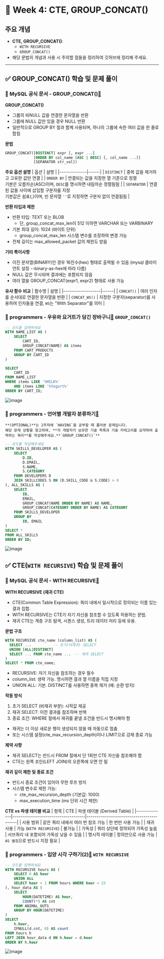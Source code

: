 # **📌 Week 4: CTE, GROUP_CONCAT()**

## **주요 개념**

- **CTE, GROUP_CONCAT()**:
    - `WITH RECURSIVE`
    - `GROUP_CONCAT()`
- 해당 문법의 개념과 사용 시 주의할 점들을 정리하여 깃허브에 정리해 주세요.

---

## **✅ GROUP_CONCAT() 학습 및 문제 풀이**

### 📖 MySQL 공식 문서 - GROUP_CONCAT()[🔗](https://dev.mysql.com/doc/refman/8.0/en/aggregate-functions.html#function_group-concat)

**GROUP_CONCAT()**
- 그룹의 비NULL 값을 연결한 문자열을 반환
- 그룹에 NULL 값만 있을 경우 NULL 반환
- 일반적으로 GROUP BY 절과 함께 사용되며, 하나의 그룹에 속한 여러 값을 한 줄로 합침

**문법**
```sql
GROUP_CONCAT([DISTINCT] expr [, expr ...]
             [ORDER BY col_name [ASC | DESC] [, col_name ...]]
             [SEPARATOR str_val])
```

**주요 옵션 설명**
| 옵션         | 설명 |
|--------------|------|
| `DISTINCT`   | 중복 값을 제거하고 고유한 값만 연결 |
| `ORDER BY`   | 연결되는 값을 지정한 열 기준으로 정렬<br>기본은 오름차순(ASC)이며, `DESC`를 명시하면 내림차순 정렬됨됨 |
| `SEPARATOR`  | 연결된 값들 사이에 삽입할 구분자를 지정<br>기본값은 쉼표(,)이며, 빈 문자열 `''`로 지정하면 구분자 없이 연결됨됨 |

**반환 타입과 제한**
- 반환 타입: TEXT 또는 BLOB
    - 단, group_concat_max_len이 512 이하면 VARCHAR 또는 VARBINARY
- 기본 최대 길이: 1024 (바이트 단위)
    - group_concat_max_len 시스템 변수를 조정하여 변경 가능
- 전체 길이는 max_allowed_packet 값의 제한도 받음

**기타 특이사항**
- 이진 문자열(BINARY)인 경우 16진수(hex) 형태로 출력될 수 있음 (mysql 클라이언트 설정 --binary-as-hex에 따라 다름)
- NULL 값은 무시되며 결과에는 포함되지 않음
- 여러 열을 GROUP_CONCAT(expr1, expr2) 형태로 사용 가능

**유사 함수 비교**
| 함수명            | 설명 |
|-------------------|------|
| `CONCAT()`        | 여러 인자를 순서대로 연결한 문자열을 반환 |
| `CONCAT_WS()`     | 지정한 구분자(separator)를 사용하여 인자들을 연결, `WS`는 "With Separator"를 의미 |

### 📝 programmers - 우유와 요거트가 담긴 장바구니[🔗](https://school.programmers.co.kr/learn/courses/30/lessons/62284) `GROUP_CONCAT()`
```sql
-- 코드를 입력하세요
WITH NAME_LIST AS (
    SELECT
        CART_ID,
        GROUP_CONCAT(NAME) AS items
    FROM CART_PRODUCTS
    GROUP BY CART_ID
)

SELECT
    CART_ID
FROM NAME_LIST
WHERE items LIKE '%MILK%'
    AND items LIKE '%Yogurt%'
ORDER BY CART_ID;
```
![image](../SQL/image/Week4/1.png)
    
### 📝 programmers - 언어별 개발자 분류하기[🔗](https://school.programmers.co.kr/learn/courses/30/lessons/276036)
    
    **(OPTIONAL)**는 2주차에 `HAVING`을 공부할 때 풀어본 문제입니다.
    해당 문제 상황을 참고하여, **각 개발자가 보유한 기술 목록과 기술 카테고리를 요약하여 출력하는 쿼리**를 작성해주세요.**`GROUP_CONCAT()`**

```sql
-- 코드를 작성해주세요
WITH SKILLS_DEVELOPER AS (
    SELECT 
        D.ID,
        D.EMAIL,
        S.NAME,
        S.CATEGORY
    FROM DEVELOPERS D
    JOIN SKILLCODES S ON (D.SKILL_CODE & S.CODE) > 0
), ALL_SKILLS AS (
    SELECT 
        ID,
        EMAIL,
        GROUP_CONCAT(NAME ORDER BY NAME) AS NAME,
        GROUP_CONCAT(CATEGORY ORDER BY NAME) AS CATEGORY
    FROM SKILLS_DEVELOPER
    GROUP BY 
        ID, EMAIL
)
SELECT * 
FROM ALL_SKILLS
ORDER BY ID;
```

![image](../SQL/image/Week4/2.png)

## **✅ CTE(`WITH RECURSIVE`) 학습 및 문제 풀이**

### 📖 MySQL 공식 문서 - WITH RECURSIVE[🔗](https://dev.mysql.com/doc/refman/8.0/en/with.html)

**WITH RECURSIVE (재귀 CTE)**
- CTE(Common Table Expression): 쿼리 내에서 일시적으로 정의되는 이름 있는 결과 집합.
- WITH RECURSIVE는 CTE가 자기 자신을 참조할 수 있도록 허용하는 문법.
- 재귀 CTE는 계층 구조 탐색, 시퀀스 생성, 트리 데이터 처리 등에 유용.

**문법 구조**
```sql
WITH RECURSIVE cte_name (column_list) AS (
  SELECT ...          -- 초기(비재귀) SELECT
  UNION [ALL|DISTINCT]
  SELECT ... FROM cte_name ...  -- 재귀 SELECT
)
SELECT * FROM cte_name;
```
- RECURSIVE: 자기 자신을 참조하는 경우 필수
- column_list: 생략 가능. 명시하면 결과 열 이름을 직접 지정
- UNION ALL: 기본. DISTINCT를 사용하면 중복 제거 (예: 순환 방지)

**작동 방식**
1. 초기 SELECT (비재귀 부분): 시작값 제공
2. 재귀 SELECT: 이전 결과를 참조하며 반복
3. 종료 조건: WHERE 절에서 재귀를 끝낼 조건을 반드시 명시해야 함
- 재귀는 더 이상 새로운 행이 생성되지 않을 때 자동으로 멈춤
- 또는 시스템 설정(cte_max_recursion_depth)이나 LIMIT으로 강제 종료 가능

**제약 사항**
- 재귀 SELECT는 반드시 FROM 절에서 단 1회만 CTE 자신을 참조해야 함
- CTE는 왼쪽 조인(LEFT JOIN)의 오른쪽에 오면 안 됨

**재귀 깊이 제한 및 종료 조건**
- 반드시 종료 조건이 있어야 무한 루프 방지
- 시스템 변수로 제한 가능:
    - cte_max_recursion_depth (기본값: 1000)
    - max_execution_time (ms 단위 시간 제한)

**CTE vs 파생 테이블 비교**
| 항목         | CTE                                | 파생 테이블 (Derived Table)             |
|--------------|-------------------------------------|------------------------------------------|
| 사용 범위    | 같은 쿼리 내에서 여러 번 참조 가능 | 한 번만 사용 가능                        |
| 재귀 사용    | 가능 (`WITH RECURSIVE`)            | 불가능                                   |
| 가독성       | 쿼리 상단에 정의되어 가독성 높음    | 서브쿼리 내 포함되어 가독성 낮을 수 있음 |
| 명시적 테이블 | 정의만으로 사용 가능               | `AS 별칭`으로 반드시 지정 필요           |


### 📝 programmers - 입양 시각 구하기(2)[🔗](https://school.programmers.co.kr/learn/courses/30/lessons/59413) `WITH RECURSIVE`
```sql
-- 코드를 입력하세요
WITH RECURSIVE hours AS (
    SELECT 0 AS hour
    UNION ALL
    SELECT hour + 1 FROM hours WHERE hour < 23
), hour_data AS (
    SELECT 
        HOUR(DATETIME) AS hour,
        COUNT(*) AS cnt
    FROM ANIMAL_OUTS
    GROUP BY HOUR(DATETIME)
)
SELECT 
    h.hour,
    IFNULL(d.cnt, 0) AS count
FROM hours h
LEFT JOIN hour_data d ON h.hour = d.hour
ORDER BY h.hour
```
![image](../SQL/image/Week4/3.png)